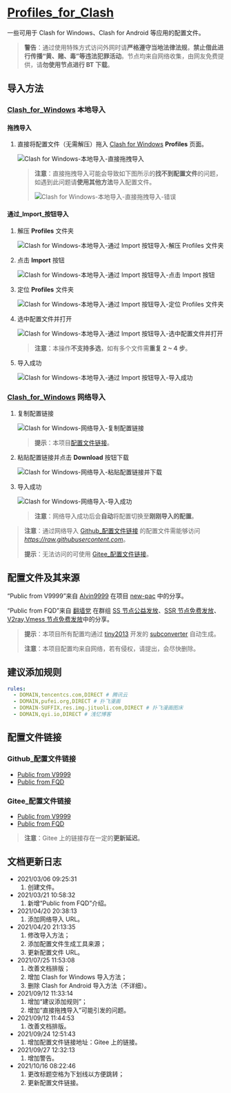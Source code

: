 # [Profiles_for_Clash](https://github.com/Shuery-Shuai/Profiles_for_Clash "Shuery-Shuai/Profiles_for_Clash: Profiles can be used in Clash for Windows, Clash for Android and so on.")

一些可用于 Clash for Windows、Clash for Android 等应用的配置文件。

> **警告**：通过使用特殊方式访问外网时请**严格遵守当地法律法规**，**禁止借此进行传播“黄、赌、毒”等违法犯罪活动**。节点均来自网络收集，由网友免费提供，请**勿使用节点进行 BT 下载**。

## 导入方法

### [Clash_for_Windows](https://github.com/Fndroid/clash_for_windows_pkg "Fndroid/clash_for_windows_pkg: A Windows/macOS GUI based on Clash.") 本地导入

#### 拖拽导入

1. 直接将配置文件（无需解压）拖入 [Clash for Windows](https://github.com/Fndroid/clash_for_windows_pkg "Fndroid/clash_for_windows_pkg: A Windows/macOS GUI based on Clash.") **Profiles** 页面。

   ![Clash for Windows-本地导入-直接拖拽导入](Pictures/Clash_for_Windows-本地导入-直接拖拽导入.png "Clash for Windows-本地导入-直接拖拽导入")

   > **注意**：直接拖拽导入可能会导致如下图所示的**找不到配置文件**的问题，如遇到此问题请**使用其他方法**导入配置文件。
   >
   > ![Clash for Windows-本地导入-直接拖拽导入-错误](Pictures/Clash_for_Windows-本地导入-直接拖拽导入-错误.png "Clash for Windows-本地导入-直接拖拽导入-错误")

#### 通过\_Import\_按钮导入

1. 解压 **Profiles** 文件夹

   ![Clash for Windows-本地导入-通过 Import 按钮导入-解压 Profiles 文件夹](Pictures/Clash_for_Windows-本地导入-通过_Import_按钮导入-解压_Profiles_文件夹.png "Clash for Windows-本地导入-通过 Import 按钮导入-解压 Profiles 文件夹")

2. 点击 **Import** 按钮

   ![Clash for Windows-本地导入-通过 Import 按钮导入-点击 Import 按钮](Pictures/Clash_for_Windows-本地导入-通过_Import_按钮导入-点击_Import_按钮.png "Clash for Windows-本地导入-通过 Import 按钮导入-点击 Import 按钮")

3. 定位 **Profiles** 文件夹

   ![Clash for Windows-本地导入-通过 Import 按钮导入-定位 Profiles 文件夹](Pictures/Clash_for_Windows-本地导入-通过_Import_按钮导入-定位_Profiles_文件夹.png "Clash for Windows-本地导入-通过 Import 按钮导入-定位 Profiles 文件夹")

4. 选中配置文件并打开

   ![Clash for Windows-本地导入-通过 Import 按钮导入-选中配置文件并打开](Pictures/Clash_for_Windows-本地导入-通过_Import_按钮导入-选中配置文件并打开.png "Clash for Windows-本地导入-通过 Import 按钮导入-选中配置文件并打开")

   > **注意**：本操作**不支持多选**，如有多个文件需**重复 2 ~ 4 步**。

5. 导入成功

   ![Clash for Windows-本地导入-通过 Import 按钮导入-导入成功](Pictures/Clash_for_Windows-本地导入-通过_Import_按钮导入-导入成功.png "Clash for Windows-本地导入-通过 Import 按钮导入-导入成功")

### [Clash_for_Windows](https://github.com/Fndroid/clash_for_windows_pkg "Fndroid/clash_for_windows_pkg: A Windows/macOS GUI based on Clash.") 网络导入

1. 复制配置链接

   ![Clash for Windows-网络导入-复制配置链接](Pictures/Clash_for_Windows-网络导入-复制配置链接.png "Clash for Windows-网络导入-复制配置链接")

   > **提示**：本项目[配置文件链接](#配置文件链接 "点击前往“配置文件链接”")。

2. 粘贴配置链接并点击 **Download** 按钮下载

   ![Clash for Windows-网络导入-粘贴配置链接并下载](Pictures/Clash_for_Windows-网络导入-粘贴配置链接并下载.png "Clash for Windows-网络导入-粘贴配置链接并下载")

3. 导入成功

   ![Clash for Windows-网络导入-导入成功](Pictures/Clash_for_Windows-网络导入-导入成功.png "Clash for Windows-网络导入-导入成功")

   > **注意**：网络导入成功后会**自动**将配置切换至**刚刚导入的配置**。

> **注意**：通过网络导入 [Github\_配置文件链接](#Github_配置文件链接 "点击前往“Github_配置文件链接”") 的配置文件需能够访问 _<https://raw.githubusercontent.com>_。
>
> **提示**：无法访问的可使用 [Gitee\_配置文件链接](#Gitee_配置文件链接 "点击前往“Gitee_配置文件链接”")。

## 配置文件及其来源

“Public from V9999”来自 [Alvin9999](https://github.com/Alvin9999 "Github@Alvin9999 (自由上网)") 在项目 [new-pac](https://github.com/Alvin9999/new-pac "Alvin9999/new-pac: 科学上网/自由上网/翻墙/软件/方法，一键翻墙浏览器，免费shadowsocks/ss/ssr/v2ray/goflyway账号/节点分享，vps一键搭建脚本/教程。") 中的分享。

“Public from FQD”来自 [翻墙党](https://fanqiangdang.com "翻墙论坛 | 翻墙党社区 -  Powered by Discuz!") 在群组 [SS 节点公益发放](https://t.me/ssList "Telegram@ssList")、[SSR 节点免费发放](https://t.me/ssrList "Telegram@ssrList")、[V2ray,Vmess 节点免费发放](https://t.me/V2List "Telegram@V2List")中的分享。

> **提示**：本项目所有配置均通过 [tiny2013](https://github.com/tindy2013 "Github@tindy2013 (Tindy X)") 开发的 [subconverter](https://github.com/tindy2013/subconverter "tindy2013/subconverter: Utility to convert between various subscription format.") 自动生成。
>
> **注意**：本项目配置均来自网络，若有侵权，请提出，会尽快删除。

## 建议添加规则

```yaml
rules:
  - DOMAIN,tencentcs.com,DIRECT # 腾讯云
  - DOMAIN,pufei.org,DIRECT # 扑飞漫画
  - DOMAIN-SUFFIX,res.img.jituoli.com,DIRECT # 扑飞漫画图床
  - DOMAIN,qyi.io,DIRECT # 浅忆博客
```

## 配置文件链接

### Github\_配置文件链接

- [Public from V9999](https://raw.githubusercontent.com/Shuery-Shuai/Profiles_for_Clash/main/Profiles/Public%20from%20V9999.yml "“Public from V9999”链接（“右击”后选择“复制链接”）")
- [Public from FQD](https://raw.githubusercontent.com/Shuery-Shuai/Profiles_for_Clash/main/Profiles/Public%20from%20FQD.yml "“Public from FQD”链接（“右击”后选择“复制链接”）")

### Gitee\_配置文件链接

- [Public from V9999](https://gitee.com/Shuery-Shuai/Profiles_for_Clash/raw/main/Profiles/Public%20from%20V9999.yml "“Public from V9999”链接（“右击”后选择“复制链接”）")
- [Public from FQD](https://gitee.com/Shuery-Shuai/Profiles_for_Clash/raw/main/Profiles/Public%20from%20FQD.yml "“Public from FQD”链接（“右击”后选择“复制链接”）")

> **注意**：Gitee 上的链接存在一定的**更新延迟**。

## 文档更新日志

- 2021/03/06 09:25:31
  1. 创建文件。
- 2021/03/21 10:58:32
  1. 新增“Public from FQD”介绍。
- 2021/04/20 20:38:13
  1. 添加网络导入 URL。
- 2021/04/20 21:13:35
  1. 修改导入方法；
  2. 添加配置文件生成工具来源；
  3. 更新配置文件 URL。
- 2021/07/25 11:53:08
  1. 改善文档排版；
  2. 增加 Clash for Windows 导入方法；
  3. 删除 Clash for Android 导入方法（不详细）。
- 2021/09/12 11:33:14
  1. 增加“建议添加规则”；
  2. 增加“直接拖拽导入”可能引发的问题。
- 2021/09/12 11:44:53
  1. 改善文档排版。
- 2021/09/24 12:51:43
  1. 增加配置文件链接地址：Gitee 上的链接。
- 2021/09/27 12:32:13
  1. 增加警告。
- 2021/10/16 08:22:46
  1. 更改标题空格为下划线以方便跳转；
  2. 更新配置文件链接。
